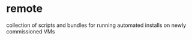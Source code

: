 # remote
collection of scripts and bundles for running automated installs on newly commissioned VMs
